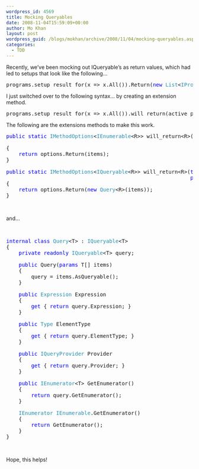 ```yaml
---
wordpress_id: 4569
title: Mocking Queryables
date: 2008-11-04T15:59:09+00:00
author: Mo Khan
layout: post
wordpress_guid: /blogs/mokhan/archive/2008/11/04/mocking-queryables.aspx
categories:
  - TDD
---
```

Recently, we&#8217;ve been mocking out IQueryable&#8217;s as return values, which had led to setups that look like the following&#8230;</p> 

<pre>programs.setup_result_for(x =&gt; x.All()).Return(<span style="color: blue">new </span><span style="color: #2b91af">List</span>&lt;<span style="color: #2b91af">IProgram</span>&gt; {active_program,inactive_program}.AsQueryable());</pre>

[](http://11011.net/software/vspaste)

I just switched over to the following syntax&#8230; by creating an extension method.

<pre>programs.setup_result_for(x =&gt; x.All()).will_return(active_program,inactive_program);</pre>

[](http://11011.net/software/vspaste)

The following are the extensions methods to make this work.

<pre><span style="color: blue">public static </span><span style="color: #2b91af">IMethodOptions</span>&lt;<span style="color: #2b91af">IEnumerable</span>&lt;R&gt;&gt; will_return&lt;R&gt;(<span style="color: blue">this </span><span style="color: #2b91af">IMethodOptions</span>&lt;<span style="color: #2b91af">IEnumerable</span>&lt;R&gt;&gt; options,
                                                            <span style="color: blue">params </span>R[] items)
{
    <span style="color: blue">return </span>options.Return(items);
}

<span style="color: blue">public static </span><span style="color: #2b91af">IMethodOptions</span>&lt;<span style="color: #2b91af">IQueryable</span>&lt;R&gt;&gt; will_return&lt;R&gt;(<span style="color: blue">this </span><span style="color: #2b91af">IMethodOptions</span>&lt;<span style="color: #2b91af">IQueryable</span>&lt;R&gt;&gt; options,
                                                           <span style="color: blue">params </span>R[] items)
{
    <span style="color: blue">return </span>options.Return(<span style="color: blue">new </span><span style="color: #2b91af">Query</span>&lt;R&gt;(items));
}</pre>

&#160;

and&#8230;

&#160;

<pre><span style="color: blue">internal class </span><span style="color: #2b91af">Query</span>&lt;T&gt; : <span style="color: #2b91af">IQueryable</span>&lt;T&gt;
{
    <span style="color: blue">private readonly </span><span style="color: #2b91af">IQueryable</span>&lt;T&gt; query;

    <span style="color: blue">public </span>Query(<span style="color: blue">params </span>T[] items)
    {
        query = items.AsQueryable();
    }

    <span style="color: blue">public </span><span style="color: #2b91af">Expression </span>Expression
    {
        <span style="color: blue">get </span>{ <span style="color: blue">return </span>query.Expression; }
    }

    <span style="color: blue">public </span><span style="color: #2b91af">Type </span>ElementType
    {
        <span style="color: blue">get </span>{ <span style="color: blue">return </span>query.ElementType; }
    }

    <span style="color: blue">public </span><span style="color: #2b91af">IQueryProvider </span>Provider
    {
        <span style="color: blue">get </span>{ <span style="color: blue">return </span>query.Provider; }
    }

    <span style="color: blue">public </span><span style="color: #2b91af">IEnumerator</span>&lt;T&gt; GetEnumerator()
    {
        <span style="color: blue">return </span>query.GetEnumerator();
    }

    <span style="color: #2b91af">IEnumerator IEnumerable</span>.GetEnumerator()
    {
        <span style="color: blue">return </span>GetEnumerator();
    }
}</pre>

&#160;

Hope, this helps!